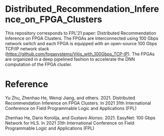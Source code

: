 # Distributed_Recommendation_Inference_on_FPGA_Clusters
This repository corresponds to FPL'21 paper: Distributed Recommendation Inference on FPGA Clusters. The FPGAs are interconnected using 100 Gbps network switch and each FPGA is equipped with an open-source 100 Gbps TCP/IP network stack (https://github.com/fpgasystems/Vitis_with_100Gbps_TCP-IP). The FPGAs are organized in a deep pipelined fashion to accelerate the DNN computation of the FPGA cluster. 

# Reference
Yu Zhu, Zhenhao He, Wenqi Jiang, and others. 2021. Distributed Recommendation Inference on FPGA Clusters. In 2021 31th International Conference on Field Programmable Logic and Applications (FPL)

Zhenhao He, Dario Korolija, and Gustavo Alonso. 2021. EasyNet: 100 Gbps Network for HLS. In 2021 31th International Conference on Field Programmable Logic and Applications (FPL)
